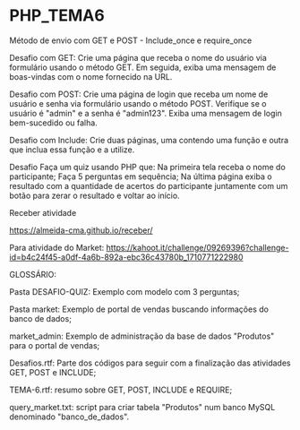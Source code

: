 # PHP_TEMA6
Método de envio com GET e POST - Include_once e require_once

Desafio com GET:
Crie uma página que receba o nome do usuário via formulário usando o método GET. Em seguida, exiba uma mensagem de boas-vindas com o nome fornecido na URL.

Desafio com POST:
Crie uma página de login que receba um nome de usuário e senha via formulário usando o método POST. Verifique se o usuário é "admin" e a senha é "admin123". Exiba uma mensagem de login bem-sucedido ou falha.

Desafio com Include:
Crie duas páginas, uma contendo uma função e outra que inclua essa função e a utilize.

Desafio
Faça um quiz usando PHP que:
Na primeira tela receba o nome do participante;
Faça 5 perguntas em sequência;
Na última página exiba o resultado com a quantidade de acertos do participante juntamente
com um botão para zerar o resultado e voltar ao início.

Receber atividade

https://almeida-cma.github.io/receber/

Para atividade do Market:
https://kahoot.it/challenge/09269396?challenge-id=b4c24f45-a0df-4a6b-892a-ebc36c43780b_1710771222980

GLOSSÁRIO:

Pasta DESAFIO-QUIZ: Exemplo com modelo com 3 perguntas;

Pasta market: Exemplo de portal de vendas buscando informações do banco de dados;

market_admin: Exemplo de administração da base de dados "Produtos" para o portal de vendas;

Desafios.rtf: Parte dos códigos para seguir com a finalização das atividades GET, POST e INCLUDE;

TEMA-6.rtf: resumo sobre GET, POST, INCLUDE e REQUIRE;

query_market.txt: script para criar tabela "Produtos" num banco MySQL denominado "banco_de_dados".
